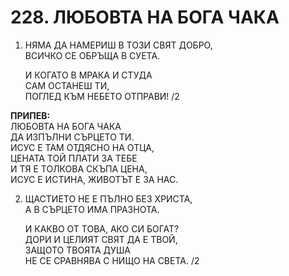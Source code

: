 # 228. ЛЮБОВТА НА БОГА ЧАКА  
  
1. НЯМА ДА НАМЕРИШ В ТОЗИ СВЯТ ДОБРО,  
ВСИЧКО СЕ ОБРЪЩА В СУЕТА.  
  
    И КОГАТО В МРАКА И СТУДА  
    САМ ОСТАНЕШ ТИ,  
    ПОГЛЕД КЪМ НЕБЕТО ОТПРАВИ! /2  
  
**ПРИПЕВ:**  
ЛЮБОВТА НА БОГА ЧАКА  
ДА ИЗПЪЛНИ СЪРЦЕТО ТИ.  
ИСУС Е ТАМ ОТДЯСНО НА ОТЦА,  
ЦЕНАТА ТОЙ ПЛАТИ ЗА ТЕБE  
И ТЯ Е ТОЛКОВА СКЪПА ЦЕНА,  
ИСУС Е ИСТИНА, ЖИВОТЪТ Е ЗА НАС.  
  
2. ЩАСТИЕТО НЕ Е ПЪЛНО БЕЗ ХРИСТА,  
А В СЪРЦЕТО ИМА ПРАЗНОТА.  
  
    И КАКВО ОТ ТОВА, АКО СИ БОГАТ?  
    ДОРИ И ЦЕЛИЯТ СВЯТ ДА Е ТВОЙ,  
    ЗАЩОТО ТВОЯТА ДУША  
    НЕ СЕ СРАВНЯВА С НИЩО НА СВЕТА. /2